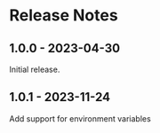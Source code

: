 # Release Notes

## 1.0.0 - 2023-04-30

Initial release.

## 1.0.1 - 2023-11-24

Add support for environment variables
